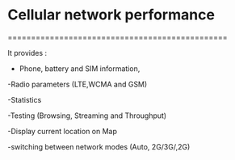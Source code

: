 
# Cellular network performance
===============================================	

It provides : 
- Phone, battery and SIM information, 

-Radio parameters (LTE,WCMA and GSM)  

-Statistics 

-Testing (Browsing, Streaming and Throughput) 

-Display current location on Map  

-switching between network modes (Auto, 2G/3G/,2G)  




